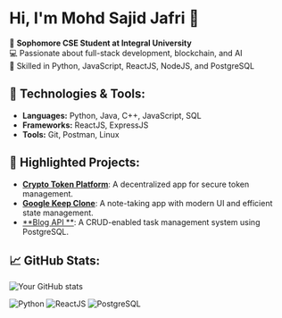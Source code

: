 # Hi, I'm Mohd Sajid Jafri 👋

🚀 **Sophomore CSE Student at Integral University**  
💻 Passionate about full-stack development, blockchain, and AI  
🎯 Skilled in Python, JavaScript, ReactJS, NodeJS, and PostgreSQL  

## 🔧 Technologies & Tools:
- **Languages:** Python, Java, C++, JavaScript, SQL  
- **Frameworks:** ReactJS, ExpressJS  
- **Tools:** Git, Postman, Linux  

## 🌟 Highlighted Projects:
- [**Crypto Token Platform**](https://github.com/MohdSajidJafri/trumio): A decentralized app for secure token management.
- [**Google Keep Clone**](https://github.com/MohdSajidJafri/Keep-Clone): A note-taking app with modern UI and efficient state management.
- [**Blog API **](https://github.com/MohdSajidJafri/Blog-API-Project): A CRUD-enabled task management system using PostgreSQL.

## 📈 GitHub Stats:
![Your GitHub stats](https://github-readme-stats.vercel.app/api?username=MohdSajidJafri&show_icons=true&theme=radical)


![Python](https://img.shields.io/badge/Code-Python-blue)
![ReactJS](https://img.shields.io/badge/Framework-ReactJS-blue)
![PostgreSQL](https://img.shields.io/badge/Database-PostgreSQL-orange)


